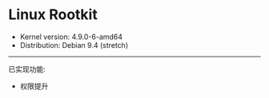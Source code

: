# Linux Rootkit

* Kernel version: 4.9.0-6-amd64
* Distribution: Debian 9.4 (stretch)

---

已实现功能:

* 权限提升

